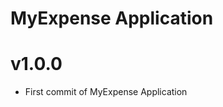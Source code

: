 MyExpense Application
=======================

v1.0.0
======

+ First commit of MyExpense Application